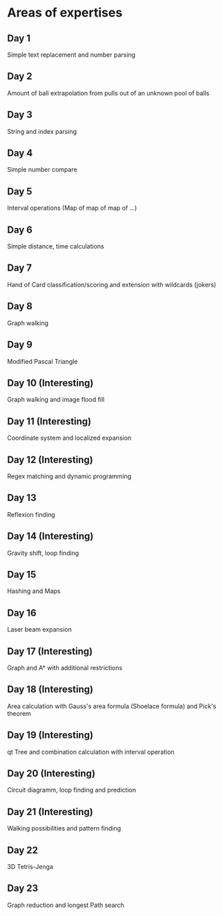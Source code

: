 # Areas of expertises

## Day 1

Simple text replacement and number parsing

## Day 2

Amount of ball extrapolation from pulls out of an unknown pool of balls

## Day 3

String and index parsing

## Day 4

Simple number compare

## Day 5

Interval operations (Map of map of map of ...)

## Day 6

Simple distance, time calculations

## Day 7

Hand of Card classification/scoring and extension with wildcards (jokers)

## Day 8

Graph walking

## Day 9

Modified Pascal Triangle

## Day 10 (Interesting)

Graph walking and image flood fill

## Day 11 (Interesting)

Coordinate system and localized expansion

## Day 12 (Interesting)

Regex matching and dynamic programming

## Day 13

Reflexion finding

## Day 14 (Interesting)

Gravity shift, loop finding

## Day 15

Hashing and Maps

## Day 16

Laser beam expansion

## Day 17 (Interesting)

Graph and A* with additional restrictions

## Day 18 (Interesting)

Area calculation with Gauss's area formula (Shoelace formula) and Pick's theorem

## Day 19 (Interesting)

qt Tree and combination calculation with interval operation

## Day 20 (Interesting)

Circuit diagramm, loop finding and prediction

## Day 21 (Interesting)

Walking possibilities and pattern finding

## Day 22

3D Tetris-Jenga

## Day 23

Graph reduction and longest Path search

